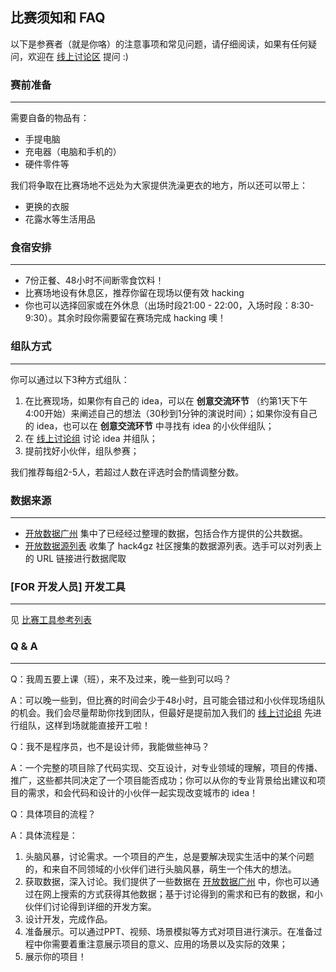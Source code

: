 ## 比赛须知和 FAQ

以下是参赛者（就是你咯）的注意事项和常见问题，请仔细阅读，如果有任何疑问，欢迎在 [线上讨论区](https://gzhack.bearychat.com) 提问 :)

### 赛前准备
---

需要自备的物品有：

* 手提电脑
* 充电器（电脑和手机的）
* 硬件零件等

我们将争取在比赛场地不远处为大家提供洗澡更衣的地方，所以还可以带上：

* 更换的衣服
* 花露水等生活用品

### 食宿安排
---

* 7份正餐、48小时不间断零食饮料！
* 比赛场地设有休息区，推荐你留在现场以便有效 hacking
* 你也可以选择回家或在外休息（出场时段21:00 - 22:00，入场时段：8:30-9:30）。其余时段你需要留在赛场完成 hacking 噢！

### 组队方式
---

你可以通过以下3种方式组队：

1. 在比赛现场，如果你有自己的 idea，可以在 **创意交流环节** （约第1天下午4:00开始）来阐述自己的想法（30秒到1分钟的演说时间）；如果你没有自己的 idea，也可以在 **创意交流环节** 中寻找有 idea 的小伙伴组队；
2. 在 [线上讨论组](https://gzhack.bearychat.com/) 讨论 idea 并组队；
3. 提前找好小伙伴，组队参赛；

我们推荐每组2-5人，若超过人数在评选时会酌情调整分数。

### 数据来源
---

* [开放数据广州](http://data.gzhack.io/) 集中了已经经过整理的数据，包括合作方提供的公共数据。
* [开放数据源列表](./data-sources.md) 收集了 hack4gz 社区搜集的数据源列表。选手可以对列表上的 URL 链接进行数据爬取

### [FOR 开发人员] 开发工具
---

见 [比赛工具参考列表](./toolbox.md)

### Q & A
---

Q：我周五要上课（班），来不及过来，晚一些到可以吗？

A：可以晚一些到，但比赛的时间会少于48小时，且可能会错过和小伙伴现场组队的机会。我们会尽量帮助你找到团队，但最好是提前加入我们的 [线上讨论组](https://gzhack.bearychat.com/) 先进行组队，这样到场就能直接开工啦！

Q：我不是程序员，也不是设计师，我能做些神马？

A：一个完整的项目除了代码实现、交互设计，对专业领域的理解，项目的传播、推广，这些都共同决定了一个项目能否成功；你可以从你的专业背景给出建议和项目的需求，和会代码和设计的小伙伴一起实现改变城市的 idea！

Q：具体项目的流程？

A：具体流程是：

1. 头脑风暴，讨论需求。一个项目的产生，总是要解决现实生活中的某个问题的，和来自不同领域的小伙伴们进行头脑风暴，萌生一个伟大的想法。
2. 获取数据，深入讨论。我们提供了一些数据在 [开放数据广州](http://data.gzhack.io/) 中，你也可以通过在网上搜索的方式获得其他数据；基于讨论得到的需求和已有的数据，和小伙伴们讨论得到详细的开发方案。
3. 设计开发，完成作品。
4. 准备展示。可以通过PPT、视频、场景模拟等方式对项目进行演示。在准备过程中你需要着重注意展示项目的意义、应用的场景以及实际的效果；
5. 展示你的项目！
